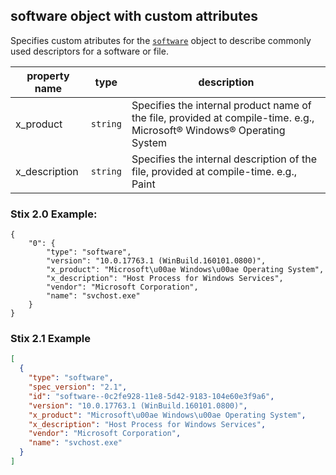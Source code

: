 ## software object with custom attributes

Specifies custom atributes for the [`software`](https://docs.oasis-open.org/cti/stix/v2.1/os/stix-v2.1-os.html#_7rkyhtkdthok) object to describe commonly used descriptors for a software or file.

| property name | type | description |
|--|--|--|
| x_product | `string` | Specifies the internal product name of the file, provided at compile-time. e.g., Microsoft® Windows® Operating System |
| x_description | `string` | Specifies the internal description of the file, provided at compile-time. e.g., Paint |

### Stix 2.0 Example:

    {
        "0": {
            "type": "software",
            "version": "10.0.17763.1 (WinBuild.160101.0800)",
            "x_product": "Microsoft\u00ae Windows\u00ae Operating System",
            "x_description": "Host Process for Windows Services",
            "vendor": "Microsoft Corporation",
            "name": "svchost.exe"
        }
    }

### Stix 2.1 Example
```json
[
  {
    "type": "software",
    "spec_version": "2.1",
    "id": "software--0c2fe928-11e8-5d42-9183-104e60e3f9a6",
    "version": "10.0.17763.1 (WinBuild.160101.0800)",
    "x_product": "Microsoft\u00ae Windows\u00ae Operating System",
    "x_description": "Host Process for Windows Services",
    "vendor": "Microsoft Corporation",
    "name": "svchost.exe"
  }
]
```